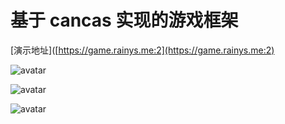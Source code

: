 # 基于 cancas 实现的游戏框架

[演示地址]([https://game.rainys.me:2](https://game.rainys.me:2)

![avatar](https://ae01.alicdn.com/kf/Ue98c6c74142a4aa283cddcbdbc72d662r.gif)

![avatar](https://ae01.alicdn.com/kf/Ubefb65c9c6c245709989e363c1195857m.gif)

![avatar](https://ae01.alicdn.com/kf/Ud6e7ec930ff8465b8e20792d727caa55C.gif)
